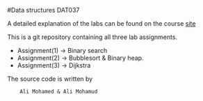 #Data structures DAT037

A detailed explanation of the labs can be found on the course [site](http://www.cse.chalmers.se/edu/year/2016/course/DAT037_Datastrukturer/laborationer.html)

This is a git repository containing all three lab assignments.

* Assignment(1) -> Binary search
* Assignment(2) -> Bubblesort & Binary heap.
* Assignment(3) -> Dijkstra

The source code is written by

		Ali Mohamed & Ali Mohamud